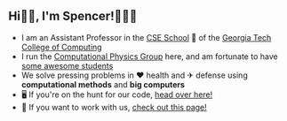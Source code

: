 ## Hi👋🏼, I'm Spencer!👨🏻‍💻

* I am an Assistant Professor in the [CSE School](https://cse.gatech.edu) 🏫 of the [Georgia Tech College of Computing](https://www.cc.gatech.edu/)
* I run the [Computational Physics Group](https://comp-physics.group) here, and am fortunate to have [some awesome students](https://comp-physics.group/team)
* We solve pressing problems in ❤️ health and ✈ defense using **computational methods** and **big computers**
* 🖥️ If you're on the hunt for our code, [head over here!](https://github.com/comp-physics)
* 👥 If you want to work with us, [check out this page!](https://comp-physics.group/vacancies.html) 
